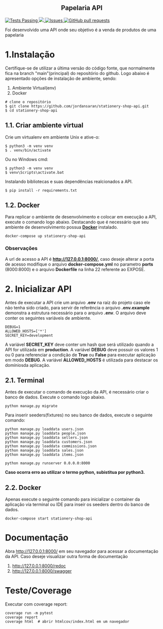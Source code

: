 <p align="center">
    <h2 align="center">
        Papelaria API
    </h2>
    <a href="https://github.com/jordansaran/stationery-shop-api/actions">
      <img alt="Tests Passing" src="https://github.com/jordansaran/stationery-shop-api/workflows/stationery-shop-api-test-coverage/badge.svg" />
    </a>
    <a href="https://codecov.io/gh/jordansaran/sales-api">
      <img src="https://codecov.io/gh/jordansaran/stationery-shop-api/branch/main/graph/badge.svg" />
    </a>
    <a href="https://github.com/jordansaran/stationery-shop-api/issues">
      <img alt="Issues" src="https://img.shields.io/github/issues/jordansaran/stationery-shop-api?color=0088ff" />
    </a>
    <a href="https://github.com/jordansaran/stationery-shop-api/pulls">
      <img alt="GitHub pull requests" src="https://img.shields.io/github/issues-pr/jordansaran/stationery-shop-api?color=0088ff" />
    </a>
</p>

Foi desenvolvido uma API onde seu objetivo é a venda de produtos de uma papelaria

# 1.Instalação
Certifique-se de utilizar a última versão do código fonte, que normalmente fica na branch "main"(principal) do repositório do github.
Logo abaixo é apresentado opções de instalação de ambiente, sendo:
1. Ambiente Virtual(env)
2. Docker

````shell
# clone o repositório
$ git clone https://github.com/jordansaran/stationery-shop-api.git
$ cd stationery-shop-api
````

## 1.1. Criar ambiente virtual
Crie um virtualenv em ambiente Unix e ative-o:
````shell
$ python3 -m venv venv
$ . venv/bin/activate
````
Ou no Windows cmd:
````shell
$ python3 -m venv venv
$ venv\Scripts\activate.bat
````
Instalando bibliotecas e suas dependências realcionados a API.  
````shell
$ pip install -r requirements.txt
````

## 1.2. Docker

Para replicar o ambiente de desenvolvimento e colocar em execução a API, execute o comando logo abaixo. 
Destacando que é necessário que seu ambiente de desenvolvimento possua [**Docker**](https://www.docker.com/products/docker-desktop/) instalado.
```
docker-compose up stationery-shop-api
```
### Observações
A url de acesso a API é **http://127.0.0.1:8000/**, caso deseje alterar a porta de acesso modifique
o arquivo **docker-compose.yml** no parametro **ports** (8000:8000) e o arquivo **Dockerfile** na linha 22 referente ao EXPOSE.

# 2. Inicializar API
Antes de executar a API crie um arquivo **.env** na raiz do projeto caso ele não tenha sido criado, para servir de referência
o arquivo **.env.example** demonstra a estrutura necessário para o arquivo **.env**.
O arquivo deve conter os seguintes variáveis de ambiente.
````dotenv
DEBUG=1
ALLOWED_HOSTS=['*']
SECRET_KEY=development
````
A variável **SECRET_KEY** deve conter um hash que será utilizado quando a API for utilizada em **production**.
A variável **DEBUG** deve possuir os valores 1 ou 0 para referenciar a condição de **True** ou **False** para
executar aplicação em modo **DEBUG**.
A variável **ALLOWED_HOSTS** é utilizada para destacar os domíniosda aplicação.
## 2.1. Terminal
Antes de executar o comando de execução da API, é necessário criar o banco de dados. Execute o comando logo abaixo.
````shell
python manage.py migrate
````
Para inserir seeders(fixtures) no seu banco de dados, execute o seguinte comando:
````shell
python manage.py loaddata users.json
python manage.py loaddata people.json
python manage.py loaddata sellers.json
python manage.py loaddata customers.json
python manage.py loaddata commissions.json
python manage.py loaddata sales.json
python manage.py loaddata items.json
````

````shell
python manage.py runserver 0.0.0.0:8000
````

**Caso ocorra erro ao utilizar o termo python, subistitua por python3.**

## 2.2. Docker
Apenas execute o seguinte comando para inicializar o container da aplicação via terminal ou IDE para inseir os seeders dentro do banco de dados.
````shell
docker-compose start stationery-shop-api
````

# Documentação

Abra http://127.0.0.1:8000/ em seu navegador para acessar a documentação da API.
Caso deseje visualizar outra forma de documentação
1. http://127.0.0.1:8000/redoc
2. http://127.0.0.1:8000/swagger

# Teste/Coverage
Executar com coverage report:
````shell
coverage run -m pytest
coverage report
coverage html  # abrir htmlcov/index.html em um navegador
````